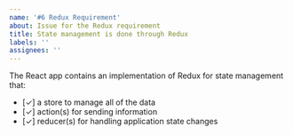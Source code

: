 ```yaml
---
name: '#6 Redux Requirement'
about: Issue for the Redux requirement
title: State management is done through Redux
labels: ''
assignees: ''
---
```


The React app contains an implementation of Redux for state management that:

- [✓] a store to manage all of the data
- [✓] action(s) for sending information
- [✓] reducer(s) for handling application state changes

